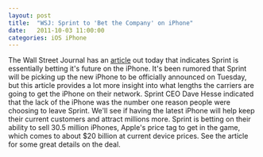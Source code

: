 ```yaml
---
layout: post
title:  "WSJ: Sprint to 'Bet the Company' on iPhone"
date:   2011-10-03 11:00:00
categories: iOS iPhone
---
```


The Wall Street Journal has an [article](http://online.wsj.com/article/SB10001424052970203405504576603053795839250.html) out today that indicates Sprint is essentially betting it's future on the iPhone.  It's been rumored that Sprint will be picking up the new iPhone to be officially announced on Tuesday, but this article provides a lot more insight into what lengths the carriers are going to get the iPhone on their network.  Sprint CEO Dave Hesse indicated that the lack of the iPhone was the number one reason people were choosing to leave Sprint.  We'll see if having the latest iPhone will help keep their current customers and attract millions more.  Sprint is betting on their ability to sell 30.5 million iPhones, Apple's price tag to get in the game, which comes to about $20 billion at current device prices.  See the article for some great details on the deal.